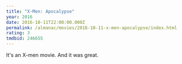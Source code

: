 ```yaml
---
title: "X-Men: Apocalypse"
year: 2016
date: 2016-10-11T22:00:00.000Z
permalink: /almanac/movies/2016-10-11-x-men-apocalypse/index.html
rating: 3
tmdbid: 246655
---
```


It's an X-men movie. And it was great.